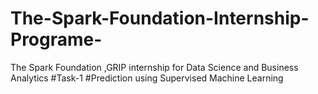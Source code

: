 # The-Spark-Foundation-Internship-Programe-
The Spark Foundation ,GRIP internship for Data Science and Business Analytics
#Task-1
#Prediction using Supervised Machine Learning
